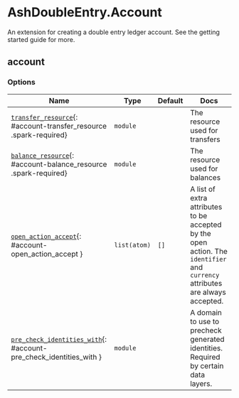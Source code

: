 <!--
This file was generated by Spark. Do not edit it by hand.
-->
# AshDoubleEntry.Account

An extension for creating a double entry ledger account. See the getting started guide for more.


## account







### Options

| Name | Type | Default | Docs |
|------|------|---------|------|
| [`transfer_resource`](#account-transfer_resource){: #account-transfer_resource .spark-required} | `module` |  | The resource used for transfers |
| [`balance_resource`](#account-balance_resource){: #account-balance_resource .spark-required} | `module` |  | The resource used for balances |
| [`open_action_accept`](#account-open_action_accept){: #account-open_action_accept } | `list(atom)` | `[]` | A list of extra attributes to be accepted by the open action. The `identifier` and `currency` attributes are always accepted. |
| [`pre_check_identities_with`](#account-pre_check_identities_with){: #account-pre_check_identities_with } | `module` |  | A domain to use to precheck generated identities. Required by certain data layers. |







<style type="text/css">.spark-required::after { content: "*"; color: red !important; }</style>
